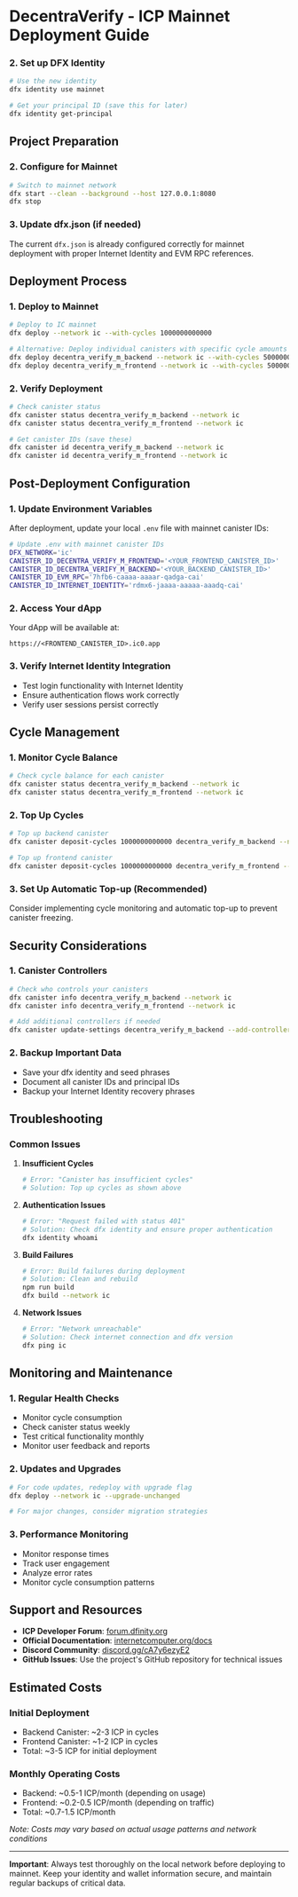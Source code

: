 # DecentraVerify - ICP Mainnet Deployment Guide
### 2. Set up DFX Identity
```bash
# Use the new identity
dfx identity use mainnet

# Get your principal ID (save this for later)
dfx identity get-principal
```

## Project Preparation

### 2. Configure for Mainnet
```bash
# Switch to mainnet network
dfx start --clean --background --host 127.0.0.1:8080
dfx stop
```

### 3. Update dfx.json (if needed)
The current `dfx.json` is already configured correctly for mainnet deployment with proper Internet Identity and EVM RPC references.

## Deployment Process

### 1. Deploy to Mainnet
```bash
# Deploy to IC mainnet
dfx deploy --network ic --with-cycles 1000000000000

# Alternative: Deploy individual canisters with specific cycle amounts
dfx deploy decentra_verify_m_backend --network ic --with-cycles 500000000000
dfx deploy decentra_verify_m_frontend --network ic --with-cycles 500000000000
```

### 2. Verify Deployment
```bash
# Check canister status
dfx canister status decentra_verify_m_backend --network ic
dfx canister status decentra_verify_m_frontend --network ic

# Get canister IDs (save these)
dfx canister id decentra_verify_m_backend --network ic
dfx canister id decentra_verify_m_frontend --network ic
```

## Post-Deployment Configuration

### 1. Update Environment Variables
After deployment, update your local `.env` file with mainnet canister IDs:
```bash
# Update .env with mainnet canister IDs
DFX_NETWORK='ic'
CANISTER_ID_DECENTRA_VERIFY_M_FRONTEND='<YOUR_FRONTEND_CANISTER_ID>'
CANISTER_ID_DECENTRA_VERIFY_M_BACKEND='<YOUR_BACKEND_CANISTER_ID>'
CANISTER_ID_EVM_RPC='7hfb6-caaaa-aaaar-qadga-cai'
CANISTER_ID_INTERNET_IDENTITY='rdmx6-jaaaa-aaaaa-aaadq-cai'
```

### 2. Access Your dApp
Your dApp will be available at:
```
https://<FRONTEND_CANISTER_ID>.ic0.app
```

### 3. Verify Internet Identity Integration
- Test login functionality with Internet Identity
- Ensure authentication flows work correctly
- Verify user sessions persist correctly

## Cycle Management

### 1. Monitor Cycle Balance
```bash
# Check cycle balance for each canister
dfx canister status decentra_verify_m_backend --network ic
dfx canister status decentra_verify_m_frontend --network ic
```

### 2. Top Up Cycles
```bash
# Top up backend canister
dfx canister deposit-cycles 1000000000000 decentra_verify_m_backend --network ic

# Top up frontend canister
dfx canister deposit-cycles 1000000000000 decentra_verify_m_frontend --network ic
```

### 3. Set Up Automatic Top-up (Recommended)
Consider implementing cycle monitoring and automatic top-up to prevent canister freezing.

## Security Considerations

### 1. Canister Controllers
```bash
# Check who controls your canisters
dfx canister info decentra_verify_m_backend --network ic
dfx canister info decentra_verify_m_frontend --network ic

# Add additional controllers if needed
dfx canister update-settings decentra_verify_m_backend --add-controller <PRINCIPAL_ID> --network ic
```

### 2. Backup Important Data
- Save your dfx identity and seed phrases
- Document all canister IDs and principal IDs
- Backup your Internet Identity recovery phrases

## Troubleshooting

### Common Issues

1. **Insufficient Cycles**
   ```bash
   # Error: "Canister has insufficient cycles"
   # Solution: Top up cycles as shown above
   ```

2. **Authentication Issues**
   ```bash
   # Error: "Request failed with status 401"
   # Solution: Check dfx identity and ensure proper authentication
   dfx identity whoami
   ```

3. **Build Failures**
   ```bash
   # Error: Build failures during deployment
   # Solution: Clean and rebuild
   npm run build
   dfx build --network ic
   ```

4. **Network Issues**
   ```bash
   # Error: "Network unreachable"
   # Solution: Check internet connection and dfx version
   dfx ping ic
   ```

## Monitoring and Maintenance

### 1. Regular Health Checks
- Monitor cycle consumption
- Check canister status weekly
- Test critical functionality monthly
- Monitor user feedback and reports

### 2. Updates and Upgrades
```bash
# For code updates, redeploy with upgrade flag
dfx deploy --network ic --upgrade-unchanged

# For major changes, consider migration strategies
```

### 3. Performance Monitoring
- Monitor response times
- Track user engagement
- Analyze error rates
- Monitor cycle consumption patterns

## Support and Resources

- **ICP Developer Forum**: [forum.dfinity.org](https://forum.dfinity.org)
- **Official Documentation**: [internetcomputer.org/docs](https://internetcomputer.org/docs)
- **Discord Community**: [discord.gg/cA7y6ezyE2](https://discord.gg/cA7y6ezyE2)
- **GitHub Issues**: Use the project's GitHub repository for technical issues

## Estimated Costs

### Initial Deployment
- Backend Canister: ~2-3 ICP in cycles
- Frontend Canister: ~1-2 ICP in cycles
- Total: ~3-5 ICP for initial deployment

### Monthly Operating Costs
- Backend: ~0.5-1 ICP/month (depending on usage)
- Frontend: ~0.2-0.5 ICP/month (depending on traffic)
- Total: ~0.7-1.5 ICP/month

*Note: Costs may vary based on actual usage patterns and network conditions*

---

**Important**: Always test thoroughly on the local network before deploying to mainnet. Keep your identity and wallet information secure, and maintain regular backups of critical data.